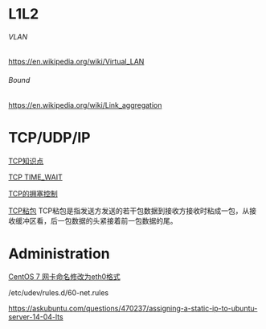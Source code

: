 # L1L2

###### VLAN

https://en.wikipedia.org/wiki/Virtual_LAN

###### Bound

https://en.wikipedia.org/wiki/Link_aggregation

# TCP/UDP/IP

[TCP知识点](http://www.cnblogs.com/obama/p/3292335.html)

[TCP TIME_WAIT](http://blog.csdn.net/u013616945/article/details/77510925)

[TCP的拥塞控制](http://blog.csdn.net/sicofield/article/details/9708383)

[TCP粘包](http://wenku.baidu.com/view/8070d417581b6bd97f19eabc.html)
TCP粘包是指发送方发送的若干包数据到接收方接收时粘成一包，从接收缓冲区看，后一包数据的头紧接着前一包数据的尾。

# Administration

[CentOS 7 网卡命名修改为eth0格式](https://www.centos.net.cn/archive/4148)

/etc/udev/rules.d/60-net.rules

https://askubuntu.com/questions/470237/assigning-a-static-ip-to-ubuntu-server-14-04-lts
